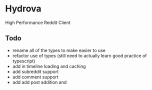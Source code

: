 # Hydrova

High Performance Reddit Client

## Todo

-   rename all of the types to make easier to use
-   refactor use of types (still need to actually learn good practice of typescript)
-   add in timeline loading and caching
-   add subreddit support
-   add comment support
-   add add post addition and
